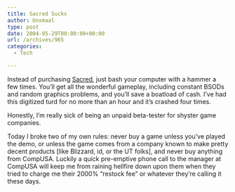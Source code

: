```yaml
---
title: Sacred Sucks
author: Unxmaal
type: post
date: 2004-05-29T00:00:00+00:00
url: /archives/965
categories:
  - Tech

---
```

Instead of purchasing [Sacred][1], just bash your computer with a hammer a few times. You&#8217;ll get all the wonderful gameplay, including constant BSODs and random graphics problems, and you&#8217;ll save a boatload of cash. I&#8217;ve had this digitized turd for no more than an hour and it&#8217;s crashed four times. 

Honestly, I&#8217;m really sick of being an unpaid beta-tester for shyster game companies. 

Today I broke two of my own rules: never buy a game unless you&#8217;ve played the demo, or unless the game comes from a company known to make pretty decent products [like Blizzard, id, or the UT folks], and never buy anything from CompUSA. Luckily a quick pre-emptive phone call to the manager at CompUSA will keep me from raining hellfire down upon them when they tried to charge me their 2000% &#8220;restock fee&#8221; or whatever they&#8217;re calling it these days.

 [1]: http://eng.sacred-game.com/index.php